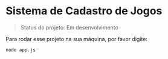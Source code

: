 <h1>Sistema de Cadastro de Jogos</h1>

> Status do projeto: Em desenvolvimento

Para rodar esse projeto na sua máquina, por favor digite:

```
node app.js
````

